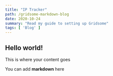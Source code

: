 ```yaml
---
title: "IP Tracker"
path: /gridsome-markdown-blog
date: 2020-10-24
summary: "Read my guide to setting up Gridsome"
tags: [ 'Blog' ]
---
```


## Hello world!

This is where your content goes

You can add **markdown** here